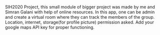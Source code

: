 SIH2020 Project, this small module of bigger project was made by me and Simran Galani with help of online resources. 
In this app, one can be admin and create a virtual room where they can track the members of the group. 
Location, internet, storage(for profile picture) permission asked. 
Add your google maps API key for proper functioning.
